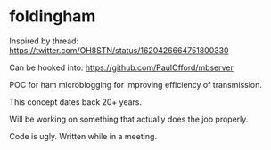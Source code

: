 # foldingham 
Inspired by thread: https://twitter.com/OH8STN/status/1620426664751800330

Can be hooked into: https://github.com/PaulOfford/mbserver

POC for ham microblogging for improving efficiency of transmission. 

This concept dates back 20+ years. 

Will be working on something that actually does the job properly.

Code is ugly. Written while in a meeting. 
